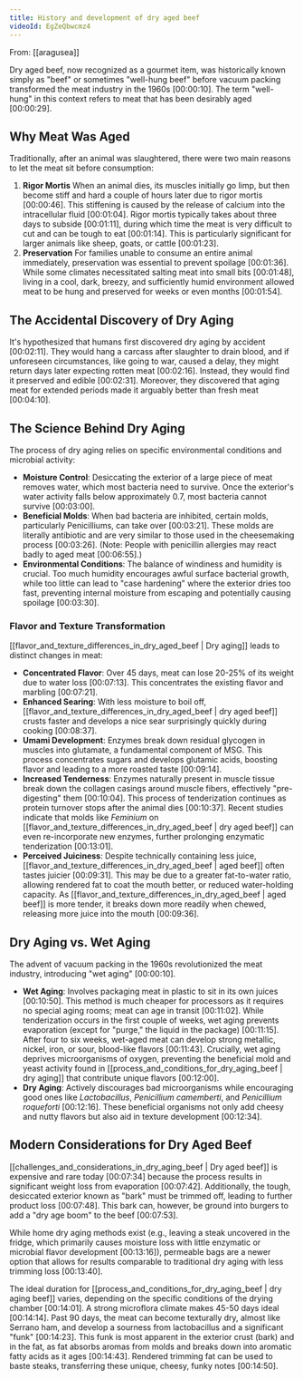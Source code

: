 ```yaml
---
title: History and development of dry aged beef
videoId: EgZeQbwcmz4
---
```


From: [[aragusea]] <br/> 

Dry aged beef, now recognized as a gourmet item, was historically known simply as "beef" or sometimes "well-hung beef" before vacuum packing transformed the meat industry in the 1960s <a class="yt-timestamp" data-t="00:00:10">[00:00:10]</a>. The term "well-hung" in this context refers to meat that has been desirably aged <a class="yt-timestamp" data-t="00:00:29">[00:00:29]</a>.

## Why Meat Was Aged

Traditionally, after an animal was slaughtered, there were two main reasons to let the meat sit before consumption:

1.  **Rigor Mortis**
    When an animal dies, its muscles initially go limp, but then become stiff and hard a couple of hours later due to rigor mortis <a class="yt-timestamp" data-t="00:00:46">[00:00:46]</a>. This stiffening is caused by the release of calcium into the intracellular fluid <a class="yt-timestamp" data-t="00:01:04">[00:01:04]</a>. Rigor mortis typically takes about three days to subside <a class="yt-timestamp" data-t="00:01:11">[00:01:11]</a>, during which time the meat is very difficult to cut and can be tough to eat <a class="yt-timestamp" data-t="00:01:14">[00:01:14]</a>. This is particularly significant for larger animals like sheep, goats, or cattle <a class="yt-timestamp" data-t="00:01:23">[00:01:23]</a>.
2.  **Preservation**
    For families unable to consume an entire animal immediately, preservation was essential to prevent spoilage <a class="yt-timestamp" data-t="00:01:36">[00:01:36]</a>. While some climates necessitated salting meat into small bits <a class="yt-timestamp" data-t="00:01:48">[00:01:48]</a>, living in a cool, dark, breezy, and sufficiently humid environment allowed meat to be hung and preserved for weeks or even months <a class="yt-timestamp" data-t="00:01:54">[00:01:54]</a>.

## The Accidental Discovery of Dry Aging

It's hypothesized that humans first discovered dry aging by accident <a class="yt-timestamp" data-t="00:02:11">[00:02:11]</a>. They would hang a carcass after slaughter to drain blood, and if unforeseen circumstances, like going to war, caused a delay, they might return days later expecting rotten meat <a class="yt-timestamp" data-t="00:02:16">[00:02:16]</a>. Instead, they would find it preserved and edible <a class="yt-timestamp" data-t="00:02:31">[00:02:31]</a>. Moreover, they discovered that aging meat for extended periods made it arguably better than fresh meat <a class="yt-timestamp" data-t="00:04:10">[00:04:10]</a>.

## The Science Behind Dry Aging

The process of dry aging relies on specific environmental conditions and microbial activity:

*   **Moisture Control**: Desiccating the exterior of a large piece of meat removes water, which most bacteria need to survive. Once the exterior's water activity falls below approximately 0.7, most bacteria cannot survive <a class="yt-timestamp" data-t="00:03:00">[00:03:00]</a>.
*   **Beneficial Molds**: When bad bacteria are inhibited, certain molds, particularly Penicilliums, can take over <a class="yt-timestamp" data-t="00:03:21">[00:03:21]</a>. These molds are literally antibiotic and are very similar to those used in the cheesemaking process <a class="yt-timestamp" data-t="00:03:26">[00:03:26]</a>. (Note: People with penicillin allergies may react badly to aged meat <a class="yt-timestamp" data-t="00:06:55">[00:06:55]</a>.)
*   **Environmental Conditions**: The balance of windiness and humidity is crucial. Too much humidity encourages awful surface bacterial growth, while too little can lead to "case hardening" where the exterior dries too fast, preventing internal moisture from escaping and potentially causing spoilage <a class="yt-timestamp" data-t="00:03:30">[00:03:30]</a>.

### Flavor and Texture Transformation

[[flavor_and_texture_differences_in_dry_aged_beef | Dry aging]] leads to distinct changes in meat:

*   **Concentrated Flavor**: Over 45 days, meat can lose 20-25% of its weight due to water loss <a class="yt-timestamp" data-t="00:07:13">[00:07:13]</a>. This concentrates the existing flavor and marbling <a class="yt-timestamp" data-t="00:07:21">[00:07:21]</a>.
*   **Enhanced Searing**: With less moisture to boil off, [[flavor_and_texture_differences_in_dry_aged_beef | dry aged beef]] crusts faster and develops a nice sear surprisingly quickly during cooking <a class="yt-timestamp" data-t="00:08:37">[00:08:37]</a>.
*   **Umami Development**: Enzymes break down residual glycogen in muscles into glutamate, a fundamental component of MSG. This process concentrates sugars and develops glutamic acids, boosting flavor and leading to a more roasted taste <a class="yt-timestamp" data-t="00:08:54">[00:09:14]</a>.
*   **Increased Tenderness**: Enzymes naturally present in muscle tissue break down the collagen casings around muscle fibers, effectively "pre-digesting" them <a class="yt-timestamp" data-t="00:10:04">[00:10:04]</a>. This process of tenderization continues as protein turnover stops after the animal dies <a class="yt-timestamp" data-t="00:10:37">[00:10:37]</a>. Recent studies indicate that molds like *Feminium* on [[flavor_and_texture_differences_in_dry_aged_beef | dry aged beef]] can even re-incorporate new enzymes, further prolonging enzymatic tenderization <a class="yt-timestamp" data-t="00:12:52">[00:13:01]</a>.
*   **Perceived Juiciness**: Despite technically containing less juice, [[flavor_and_texture_differences_in_dry_aged_beef | aged beef]] often tastes juicier <a class="yt-timestamp" data-t="00:09:31">[00:09:31]</a>. This may be due to a greater fat-to-water ratio, allowing rendered fat to coat the mouth better, or reduced water-holding capacity. As [[flavor_and_texture_differences_in_dry_aged_beef | aged beef]] is more tender, it breaks down more readily when chewed, releasing more juice into the mouth <a class="yt-timestamp" data-t="00:09:36">[00:09:36]</a>.

## Dry Aging vs. Wet Aging

The advent of vacuum packing in the 1960s revolutionized the meat industry, introducing "wet aging" <a class="yt-timestamp" data-t="00:00:10">[00:00:10]</a>.

*   **Wet Aging**: Involves packaging meat in plastic to sit in its own juices <a class="yt-timestamp" data-t="00:10:50">[00:10:50]</a>. This method is much cheaper for processors as it requires no special aging rooms; meat can age in transit <a class="yt-timestamp" data-t="00:11:02">[00:11:02]</a>. While tenderization occurs in the first couple of weeks, wet aging prevents evaporation (except for "purge," the liquid in the package) <a class="yt-timestamp" data-t="00:11:15">[00:11:15]</a>. After four to six weeks, wet-aged meat can develop strong metallic, nickel, iron, or sour, blood-like flavors <a class="yt-timestamp" data-t="00:11:43">[00:11:43]</a>. Crucially, wet aging deprives microorganisms of oxygen, preventing the beneficial mold and yeast activity found in [[process_and_conditions_for_dry_aging_beef | dry aging]] that contribute unique flavors <a class="yt-timestamp" data-t="00:12:00">[00:12:00]</a>.
*   **Dry Aging**: Actively discourages bad microorganisms while encouraging good ones like *Lactobacillus*, *Penicillium camemberti*, and *Penicillium roqueforti* <a class="yt-timestamp" data-t="00:12:16">[00:12:16]</a>. These beneficial organisms not only add cheesy and nutty flavors but also aid in texture development <a class="yt-timestamp" data-t="00:12:34">[00:12:34]</a>.

## Modern Considerations for Dry Aged Beef

[[challenges_and_considerations_in_dry_aging_beef | Dry aged beef]] is expensive and rare today <a class="yt-timestamp" data-t="00:07:34">[00:07:34]</a> because the process results in significant weight loss from evaporation <a class="yt-timestamp" data-t="00:07:42">[00:07:42]</a>. Additionally, the tough, desiccated exterior known as "bark" must be trimmed off, leading to further product loss <a class="yt-timestamp" data-t="00:07:48">[00:07:48]</a>. This bark can, however, be ground into burgers to add a "dry age boom" to the beef <a class="yt-timestamp" data-t="00:07:53">[00:07:53]</a>.

While home dry aging methods exist (e.g., leaving a steak uncovered in the fridge, which primarily causes moisture loss with little enzymatic or microbial flavor development <a class="yt-timestamp" data-t="00:13:16">[00:13:16]</a>), permeable bags are a newer option that allows for results comparable to traditional dry aging with less trimming loss <a class="yt-timestamp" data-t="00:13:40">[00:13:40]</a>.

The ideal duration for [[process_and_conditions_for_dry_aging_beef | dry aging beef]] varies, depending on the specific conditions of the drying chamber <a class="yt-timestamp" data-t="00:14:01">[00:14:01]</a>. A strong microflora climate makes 45-50 days ideal <a class="yt-timestamp" data-t="00:14:14">[00:14:14]</a>. Past 90 days, the meat can become texturally dry, almost like Serrano ham, and develop a sourness from lactobacillus and a significant "funk" <a class="yt-timestamp" data-t="00:14:23">[00:14:23]</a>. This funk is most apparent in the exterior crust (bark) and in the fat, as fat absorbs aromas from molds and breaks down into aromatic fatty acids as it ages <a class="yt-timestamp" data-t="00:14:43">[00:14:43]</a>. Rendered trimming fat can be used to baste steaks, transferring these unique, cheesy, funky notes <a class="yt-timestamp" data-t="00:14:50">[00:14:50]</a>.